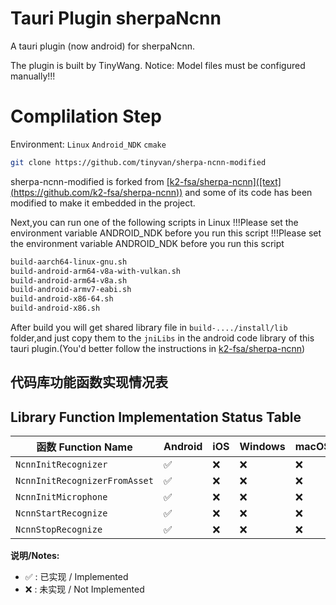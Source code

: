 # Tauri Plugin sherpaNcnn
A tauri plugin (now android) for sherpaNcnn.

The plugin is built by TinyWang.
Notice: Model files must be configured manually!!!

# Complilation Step
Environment:
`Linux` `Android_NDK` `cmake`
```sh
git clone https://github.com/tinyvan/sherpa-ncnn-modified
```
sherpa-ncnn-modified is forked from [\[k2-fsa/sherpa-ncnn\](\[text\](https://github.com/k2-fsa/sherpa-ncnn))](https://github.com/k2-fsa/sherpa-ncnn) and 
some of its code has been modified to make it embedded in the project.

Next,you can run one of the following scripts in Linux
!!!Please set the environment variable ANDROID_NDK before you run this script
!!!Please set the environment variable ANDROID_NDK before you run this script
```sh
build-aarch64-linux-gnu.sh
build-android-arm64-v8a-with-vulkan.sh
build-android-arm64-v8a.sh
build-android-armv7-eabi.sh
build-android-x86-64.sh
build-android-x86.sh
```
After build you will get shared library file in `build-..../install/lib` folder,and just copy them to the `jniLibs` in the android code library of this tauri plugin.(You'd better follow the instructions in [k2-fsa/sherpa-ncnn](<https://github.com/k2-fsa/sherpa-ncnn))](https://github.com/k2-fsa/sherpa-ncnn)>))
## 代码库功能函数实现情况表
## Library Function Implementation Status Table

| 函数 Function Name | Android | iOS | Windows | macOS | Linux |
|---|---|---|---|---|---|
| `NcnnInitRecognizer` | ✅ | ❌ | ❌ | ❌ | ❌ |
| `NcnnInitRecognizerFromAsset` | ✅ | ❌ | ❌ | ❌ | ❌ |
| `NcnnInitMicrophone`  | ✅ | ❌ | ❌ | ❌ | ❌ |
| `NcnnStartRecognize` | ✅ | ❌ | ❌ | ❌ | ❌ |
| `NcnnStopRecognize`  | ✅ | ❌ | ❌ | ❌ | ❌ |

**说明/Notes:**

*   ✅  : 已实现 / Implemented
*   ❌  : 未实现 / Not Implemented
